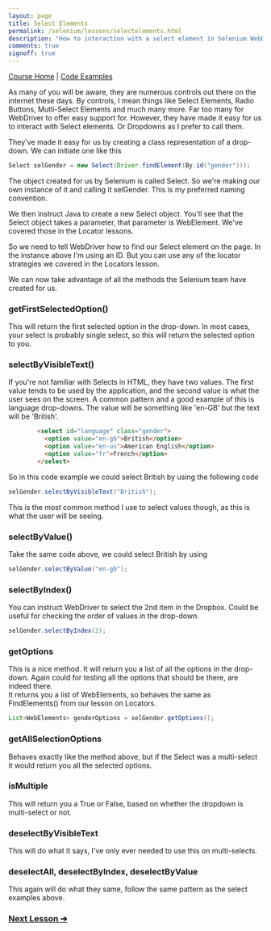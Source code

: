 ```yaml
---
layout: page
title: Select Elements
permalink: /selenium/lessons/selectelements.html
description: "How to interaction with a select element in Selenium WebDriver"
comments: true
signoff: true
---
```

[Course Home](../course) \| [Code Examples](https://github.com/FriendlyTester/Selenium-WebDriver-Examples/blob/master/java/src/test/java/lessons/F_SelectElement.java)

As many of you will be aware, they are numerous controls out there on the internet these days. By controls, I mean things like Select Elements, Radio Buttons, Mutli-Select Elements and much many more. Far too many for WebDriver to offer easy support for. However, they have made it easy for us to interact with Select elements. Or Dropdowns as I prefer to call them. 

They've made it easy for us by creating a class representation of a drop-down. We can initiate one like this
```java
Select selGender = new Select(Driver.findElement(By.id("gender")));
``` 
The object created for us by Selenium is called Select. So we're making our own instance of it and calling it selGender. This is my preferred naming convention.

We then instruct Java to create a new Select object. You'll see that the Select object takes a parameter, that parameter is  WebElement. We've covered those in the Locator lessons.

So we need to tell WebDriver how to find our Select element on the page. In the instance above I'm using an ID. But you can use any of the locator strategies we covered in the Locators lesson.

We can now take advantage of all the methods the Selenium team have created for us.

### getFirstSelectedOption()
This will return the first selected option in the drop-down. In most cases, your select is probably single select, so this will return the selected option to you.

### selectByVisibleText()
If you're not familiar with Selects in HTML, they have two values. The first value tends to be used by the application, and the second value is what the user sees on the screen. A common pattern and a good example of this is language drop-downs. The value will be something like 'en-GB' but the text will be 'British'.

```html
        <select id="language" class="gender">
          <option value="en-gb">British</option>
          <option value="en-us">American English</option>
          <option value="fr">French</option>
        </select>
```
So in this code example we could select British by using the following code
```java
selGender.selectByVisibleText("British");
```
This is the most common method I use to select values though, as this is what the user will be seeing.

### selectByValue()
Take the same code above, we could select British by using
```java
selGender.selectByValue("en-gb");
```

### selectByIndex()
You can instruct WebDriver to select the 2nd item in the Dropbox. Could be useful for checking the order of values in the drop-down.
```java
selGender.selectByIndex(2);
```

### getOptions
This is a nice method. It will return you a list of all the options in the drop-down. Again could for testing all the options that should be there, are indeed there.  
It returns you a list of WebElements, so behaves the same as FindElements() from our lesson on Locators.

```java
List<WebElements> genderOptions = selGender.getOptions();
```

### getAllSelectionOptions
Behaves exactly like the method above, but if the Select was a multi-select it would return you all the selected options.

### isMultiple
This will return you a True or False, based on whether the dropdown is multi-select or not.

### deselectByVisibleText
This will do what it says, I've only ever needed to use this on multi-selects.

### deselectAll, deselectByIndex, deselectByValue
This again will do what they same, follow the same pattern as the select examples above. 


### [Next Lesson &#10132;](../lessons/selectelement)